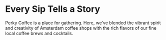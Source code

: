 # Every Sip Tells a Story

Perky Coffee is a place for gathering. Here, we’ve blended the vibrant spirit and creativity of Amsterdam coffee shops with the rich flavors of our fine local coffee brews and cocktails.
